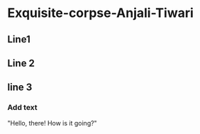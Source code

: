 
# Exquisite-corpse-Anjali-Tiwari

## Line1

## Line 2 
## line 3

### Add text
"Hello, there! How is it going?"
